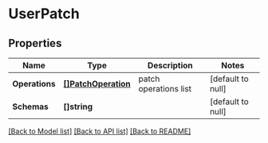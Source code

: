 # UserPatch

## Properties
Name | Type | Description | Notes
------------ | ------------- | ------------- | -------------
**Operations** | [**[]PatchOperation**](PatchOperation.md) | patch operations list | [default to null]
**Schemas** | **[]string** |  | [default to null]

[[Back to Model list]](../README.md#documentation-for-models) [[Back to API list]](../README.md#documentation-for-api-endpoints) [[Back to README]](../README.md)


